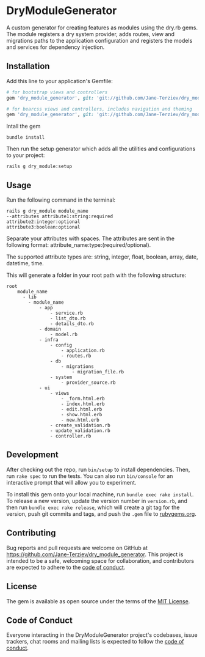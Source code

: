 # DryModuleGenerator

A custom generator for creating features as modules using the dry.rb gems. The module registers a dry system provider, 
adds routes, view and migrations paths to the application configuration and registers the models and services for 
dependency injection.

## Installation

Add this line to your application's Gemfile:

```ruby
# for bootstrap views and controllers
gem 'dry_module_generator', git: 'git://github.com/Jane-Terziev/dry_module_generator.git', branch: 'v0.1.0-bootstrap'

# for bearcss views and controllers, includes navigation and theming 
gem 'dry_module_generator', git: 'git://github.com/Jane-Terziev/dry_module_generator.git', branch: 'v0.1.0-bearcss'
```

Intall the gem
    
    bundle install

Then run the setup generator which adds all the utilities and
configurations to your project:

    rails g dry_module:setup

## Usage
Run the following command in the terminal:

    rails g dry_module module_name 
    --attributes attribute1:string:required
    attribute2:integer:optional
    attribute3:boolean:optional

Separate your attributes with spaces.
The attributes are sent in the following format: attribute_name:type:(required/optional).

The supported attribute types are: string, integer, float, boolean, array, date, datetime, time.

This will generate a folder in your root path with the following structure:

    root
        module_name
          - lib
            - module_name
                - app
                    - service.rb
                    - list_dto.rb
                    - details_dto.rb
                - domain
                    - model.rb
                - infra
                    - config
                        - application.rb
                        - routes.rb
                    - db
                        - migrations
                            - migration_file.rb
                    - system
                        - provider_source.rb
                - ui
                    - views
                        - _form.html.erb
                        - index.html.erb
                        - edit.html.erb
                        - show.html.erb
                        - new.html.erb
                    - create_validation.rb
                    - update_validation.rb
                    - controller.rb


## Development

After checking out the repo, run `bin/setup` to install dependencies. Then, run `rake spec` to run the tests. You can also run `bin/console` for an interactive prompt that will allow you to experiment.

To install this gem onto your local machine, run `bundle exec rake install`. To release a new version, update the version number in `version.rb`, and then run `bundle exec rake release`, which will create a git tag for the version, push git commits and tags, and push the `.gem` file to [rubygems.org](https://rubygems.org).

## Contributing

Bug reports and pull requests are welcome on GitHub at https://github.com/Jane-Terziev/dry_module_generator. This project is intended to be a safe, welcoming space for collaboration, and contributors are expected to adhere to the [code of conduct](https://github.com/[USERNAME]/dry_module_generator/blob/master/CODE_OF_CONDUCT.md).


## License

The gem is available as open source under the terms of the [MIT License](https://opensource.org/licenses/MIT).

## Code of Conduct

Everyone interacting in the DryModuleGenerator project's codebases, issue trackers, chat rooms and mailing lists is expected to follow the [code of conduct](https://github.com/[USERNAME]/dry_module_generator/blob/master/CODE_OF_CONDUCT.md).
